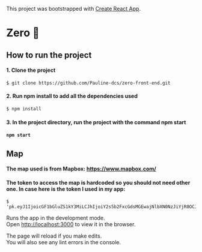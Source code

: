 This project was bootstrapped with [Create React App](https://github.com/facebook/create-react-app).

# Zero 🌱 

## How to run the project

#### 1. Clone the project
    $ git clone https://github.com/Pauline-dcs/zero-front-end.git

#### 2. Run npm install to add all the dependencies used
    $ npm install

#### 3. In the project directory, run the project with the command npm start

#### `npm start`



## Map  

 #### The map used is from Mapbox: https://www.mapbox.com/
 #### The token to access the map is hardcoded so you should not need other one. In case here is the token I used in my app:  
  
    $ 'pk.eyJ1IjoicGF1bGluZS1kY3MiLCJhIjoiY2s5b2FxcGdsMGEwajNlbXN0NzJiYjR0OCJ9.SyBs2loDNXW2L0pOeQFAIQ'
    
    

Runs the app in the development mode.<br />
Open [http://localhost:3000](http://localhost:3000) to view it in the browser.

The page will reload if you make edits.<br />
You will also see any lint errors in the console.

